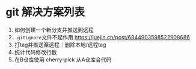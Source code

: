 # git 解决方案列表

1. 如何创建一个新分支并推送到远程
2. `.gitignore`文件不起作用 https://juejin.cn/post/6844903598522908686
3. 打tag并推送至远程｜删除本地/远程tag
4. 统计代码修改行数
5. 在B仓库使用 cherry-pick 从A仓库合代码

